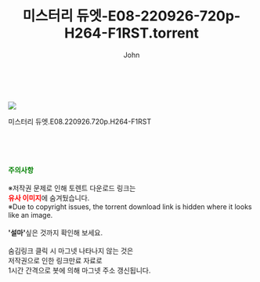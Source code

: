 ﻿---
layout: post
title:  "    미스터리 듀엣-E08-220926-720p-H264-F1RST.torrent"
author: John
categories: [ TV ]
tags: [  ]
image: https://torrentrj55.com/uploadfile/full/c09b130bbb0bb9f9068713b3992b26f0147b4889.jpg 
description: "    미스터리 듀엣-E08-220926-720p-H264-F1RST torrent 정보 공유"
toc: true
toc_sticky: true
---

<br>
<p><img src="https://torrentrj55.com/uploadfile/full/c09b130bbb0bb9f9068713b3992b26f0147b4889.jpg"/></p>
 미스터리 듀엣.E08.220926.720p.H264-F1RST  
    
<br><br><br>
<p data-ke-size="size16"><b><span style="color: green;">주의사항</span></b><br /><br />※저작권 문제로 인해 토렌트 다운로드 링크는<br /><b><span style="color: red;">유사 이미지</span></b>에 숨겨뒀습니다.<br />※Due to copyright issues, the torrent download link is hidden where it looks like an image.<br /><br /><b>'설마'</b>싶은 것까지 확인해 보세요.<br /><br />숨김링크 클릭 시 마그넷 나타나지 않는 것은<br />저작권으로 인한 링크만료 자료로<br />1시간 간격으로 봇에 의해 마그넷 주소 갱신됩니다.</p>
